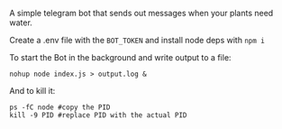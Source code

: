 A simple telegram bot that sends out messages when your plants need water.

Create a .env file with the `BOT_TOKEN` and install node deps with `npm i`

To start the Bot in the background and write output to a file:
```
nohup node index.js > output.log &
```

And to kill it:
```
ps -fC node #copy the PID
kill -9 PID #replace PID with the actual PID
```
